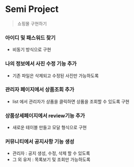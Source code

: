 # Semi Project

> 쇼핑몰 구현하기

### 아이디 및 패스워드 찾기

- 비동기 방식으로 구현

### 나의 정보에서 사진 수정 기능 추가

* 기존 파일은 삭제되고 수정된 사진만 가능하도록

### 관리자 페이지에서 상품조회 추가

* list 에서 관리자가 상품을 클릭하면 상품을 조회할 수 있도록 구현

### 상품상세페이지에서 review기능 추가

* 새로운 테이블 만들고 모달 형식으로 구현

### 커뮤니티에서 공지사항 기능 생성

* 관리자 : 공지 생성, 수정, 삭제 할 수 있도록
* 그 외 유저 : 목록보기 및 조회만 가능하도록
